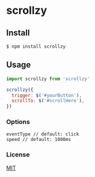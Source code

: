 # scrollzy

## Install

```
$ npm install scrollzy
```

## Usage

```javascript
import scrollzy from 'scrollzy'

scrollzy({
  trigger: $('#yourButton'),
  scrollTo: $('#scrollHere'),
})
```
### Options
```
eventType // default: click
speed // default: 1000ms
```
### License
[MIT](LICENSE)
